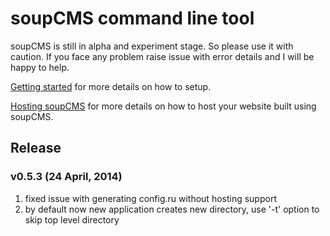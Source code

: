 # soupCMS command line tool

soupCMS is still in alpha and experiment stage. So please use it with caution. If you face any problem raise issue with error details and I will be happy to help.

[Getting started](http://blog.soupcms.com/posts/setup-blog-site) for more details on how to setup.

[Hosting soupCMS](http://blog.soupcms.com/posts/deploying-on-heroku) for more details on how to host your website built using soupCMS.


## Release

### v0.5.3  (24 April, 2014)

1. fixed issue with generating config.ru without hosting support
2. by default now new application creates new directory, use '-t' option to skip top level directory





